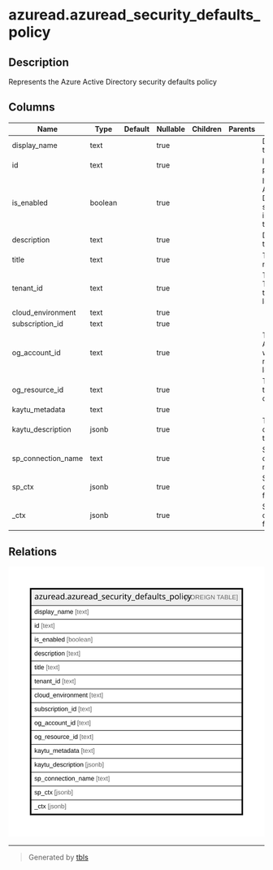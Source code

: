 # azuread.azuread_security_defaults_policy

## Description

Represents the Azure Active Directory security defaults policy

## Columns

| Name | Type | Default | Nullable | Children | Parents | Comment |
| ---- | ---- | ------- | -------- | -------- | ------- | ------- |
| display_name | text |  | true |  |  | Display name for this policy. |
| id | text |  | true |  |  | Identifier for this policy. |
| is_enabled | boolean |  | true |  |  | If set to true, Azure Active Directory security defaults is enabled for the tenant. |
| description | text |  | true |  |  | Description for this policy. |
| title | text |  | true |  |  | Title of the resource. |
| tenant_id | text |  | true |  |  | The Azure Tenant ID where the resource is located. |
| cloud_environment | text |  | true |  |  |  |
| subscription_id | text |  | true |  |  |  |
| og_account_id | text |  | true |  |  | The Platform Account ID in which the resource is located. |
| og_resource_id | text |  | true |  |  | The unique ID of the resource in opengovernance. |
| kaytu_metadata | text |  | true |  |  |  |
| kaytu_description | jsonb |  | true |  |  | The full model description of the resource |
| sp_connection_name | text |  | true |  |  | Steampipe connection name. |
| sp_ctx | jsonb |  | true |  |  | Steampipe context in JSON form. |
| _ctx | jsonb |  | true |  |  | Steampipe context in JSON form. |

## Relations

![er](azuread.azuread_security_defaults_policy.svg)

---

> Generated by [tbls](https://github.com/k1LoW/tbls)
